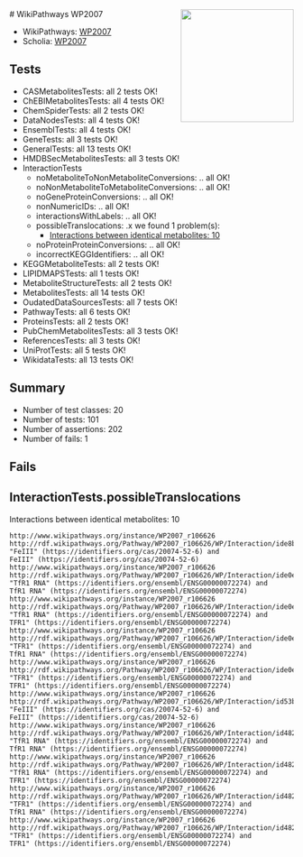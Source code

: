 <img style="float: right; width: 200px" src="https://upload.wikimedia.org/wikipedia/commons/thumb/8/83/Wplogo_with_text_500.png/640px-Wplogo_with_text_500.png" />
# WikiPathways WP2007

* WikiPathways: [WP2007](https://new.wikipathways.org/pathways/WP2007)
* Scholia: [WP2007](https://scholia.toolforge.org/wikipathways/WP2007)
## Tests
* CASMetabolitesTests: all 2 tests OK!
* ChEBIMetabolitesTests: all 4 tests OK!
* ChemSpiderTests: all 2 tests OK!
* DataNodesTests: all 4 tests OK!
* EnsemblTests: all 4 tests OK!
* GeneTests: all 3 tests OK!
* GeneralTests: all 13 tests OK!
* HMDBSecMetabolitesTests: all 3 tests OK!
* InteractionTests
    * noMetaboliteToNonMetaboliteConversions: .. all OK!
    * noNonMetaboliteToMetaboliteConversions: .. all OK!
    * noGeneProteinConversions: .. all OK!
    * nonNumericIDs: .. all OK!
    * interactionsWithLabels: .. all OK!
    * possibleTranslocations: .x we found 1 problem(s):
        * [Interactions between identical metabolites: 10](#dc76dfec)
    * noProteinProteinConversions: .. all OK!
    * incorrectKEGGIdentifiers: .. all OK!
* KEGGMetaboliteTests: all 2 tests OK!
* LIPIDMAPSTests: all 1 tests OK!
* MetaboliteStructureTests: all 2 tests OK!
* MetabolitesTests: all 14 tests OK!
* OudatedDataSourcesTests: all 7 tests OK!
* PathwayTests: all 6 tests OK!
* ProteinsTests: all 2 tests OK!
* PubChemMetabolitesTests: all 3 tests OK!
* ReferencesTests: all 3 tests OK!
* UniProtTests: all 5 tests OK!
* WikidataTests: all 13 tests OK!


## Summary

* Number of test classes: 20
* Number of tests: 101
* Number of assertions: 202
* Number of fails: 1

## Fails

<a name="dc76dfec" />

## InteractionTests.possibleTranslocations

Interactions between identical metabolites: 10
```
http://www.wikipathways.org/instance/WP2007_r106626 http://rdf.wikipathways.org/Pathway/WP2007_r106626/WP/Interaction/ide8b9013c "FeIII" (https://identifiers.org/cas/20074-52-6) and 
FeIII" (https://identifiers.org/cas/20074-52-6)
http://www.wikipathways.org/instance/WP2007_r106626 http://rdf.wikipathways.org/Pathway/WP2007_r106626/WP/Interaction/ide0e616a1 "TfR1 RNA" (https://identifiers.org/ensembl/ENSG00000072274) and 
TfR1 RNA" (https://identifiers.org/ensembl/ENSG00000072274)
http://www.wikipathways.org/instance/WP2007_r106626 http://rdf.wikipathways.org/Pathway/WP2007_r106626/WP/Interaction/ide0e616a1 "TfR1 RNA" (https://identifiers.org/ensembl/ENSG00000072274) and 
TFR1" (https://identifiers.org/ensembl/ENSG00000072274)
http://www.wikipathways.org/instance/WP2007_r106626 http://rdf.wikipathways.org/Pathway/WP2007_r106626/WP/Interaction/ide0e616a1 "TFR1" (https://identifiers.org/ensembl/ENSG00000072274) and 
TfR1 RNA" (https://identifiers.org/ensembl/ENSG00000072274)
http://www.wikipathways.org/instance/WP2007_r106626 http://rdf.wikipathways.org/Pathway/WP2007_r106626/WP/Interaction/ide0e616a1 "TFR1" (https://identifiers.org/ensembl/ENSG00000072274) and 
TFR1" (https://identifiers.org/ensembl/ENSG00000072274)
http://www.wikipathways.org/instance/WP2007_r106626 http://rdf.wikipathways.org/Pathway/WP2007_r106626/WP/Interaction/id53b444ad "FeIII" (https://identifiers.org/cas/20074-52-6) and 
FeIII" (https://identifiers.org/cas/20074-52-6)
http://www.wikipathways.org/instance/WP2007_r106626 http://rdf.wikipathways.org/Pathway/WP2007_r106626/WP/Interaction/id48255cd7 "TfR1 RNA" (https://identifiers.org/ensembl/ENSG00000072274) and 
TfR1 RNA" (https://identifiers.org/ensembl/ENSG00000072274)
http://www.wikipathways.org/instance/WP2007_r106626 http://rdf.wikipathways.org/Pathway/WP2007_r106626/WP/Interaction/id48255cd7 "TfR1 RNA" (https://identifiers.org/ensembl/ENSG00000072274) and 
TFR1" (https://identifiers.org/ensembl/ENSG00000072274)
http://www.wikipathways.org/instance/WP2007_r106626 http://rdf.wikipathways.org/Pathway/WP2007_r106626/WP/Interaction/id48255cd7 "TFR1" (https://identifiers.org/ensembl/ENSG00000072274) and 
TfR1 RNA" (https://identifiers.org/ensembl/ENSG00000072274)
http://www.wikipathways.org/instance/WP2007_r106626 http://rdf.wikipathways.org/Pathway/WP2007_r106626/WP/Interaction/id48255cd7 "TFR1" (https://identifiers.org/ensembl/ENSG00000072274) and 
TFR1" (https://identifiers.org/ensembl/ENSG00000072274)
```

